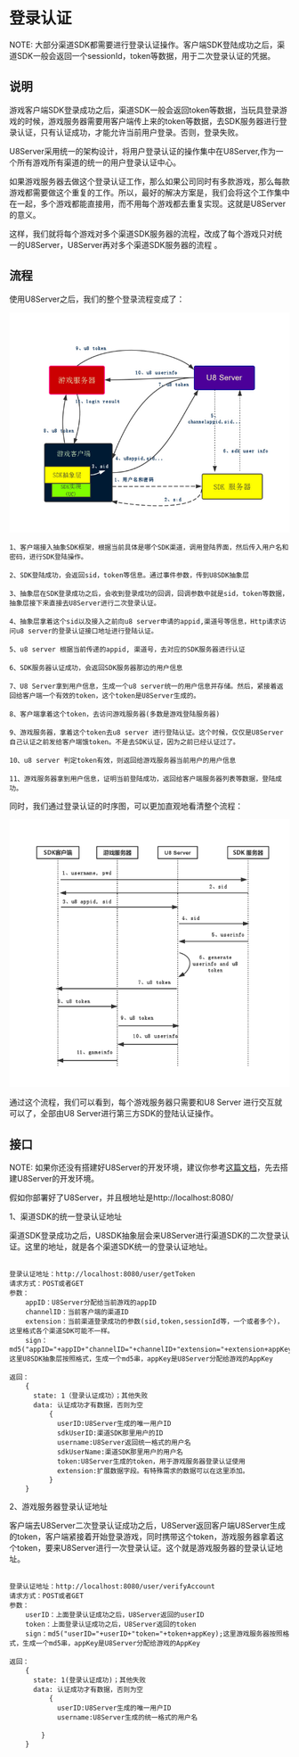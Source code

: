 登录认证
==========

NOTE: 大部分渠道SDK都需要进行登录认证操作。客户端SDK登陆成功之后，渠道SDK一般会返回一个sessionId，token等数据，用于二次登录认证的凭据。

说明
----------

游戏客户端SDK登录成功之后，渠道SDK一般会返回token等数据，当玩具登录游戏的时候，游戏服务器需要用客户端传上来的token等数据，去SDK服务器进行登录认证，只有认证成功，才能允许当前用户登录。否则，登录失败。

U8Server采用统一的架构设计，将用户登录认证的操作集中在U8Server,作为一个所有游戏所有渠道的统一的用户登录认证中心。

如果游戏服务器去做这个登录认证工作，那么如果公司同时有多款游戏，那么每款游戏都需要做这个重复的工作。所以，最好的解决方案是，我们会将这个工作集中在一起，多个游戏都能直接用，而不用每个游戏都去重复实现。这就是U8Server的意义。

这样，我们就将每个游戏对多个渠道SDK服务器的流程，改成了每个游戏只对统一的U8Server，U8Server再对多个渠道SDK服务器的流程 。

流程
----------

使用U8Server之后，我们的整个登录流程变成了：

![](images/login.jpg)

```
1、客户端接入抽象SDK框架，根据当前具体是哪个SDK渠道，调用登陆界面，然后传入用户名和密码，进行SDK登陆操作。

2、SDK登陆成功，会返回sid，token等信息。通过事件参数，传到U8SDK抽象层

3、抽象层在SDK登录成功之后，会收到登录成功的回调，回调参数中就是sid，token等数据，抽象层接下来直接去U8Server进行二次登录认证。

4、抽象层拿着这个sid以及接入之前向u8 server申请的appid,渠道号等信息，Http请求访问u8 server的登录认证接口地址进行登陆认证。

5、u8 server 根据当前传递的appid, 渠道号，去对应的SDK服务器进行认证

6、SDK服务器认证成功，会返回SDK服务器那边的用户信息

7、U8 Server拿到用户信息，生成一个u8 server统一的用户信息并存储。然后，紧接着返回给客户端一个有效的token，这个token是U8Server生成的。

8、客户端拿着这个token，去访问游戏服务器(多数是游戏登陆服务器)

9、游戏服务器，拿着这个token去u8 server 进行登陆认证。这个时候，仅仅是U8Server自己认证之前发给客户端饿token。不是去SDK认证，因为之前已经认证过了。

10、u8 server 判定token有效，则返回给游戏服务器当前用户的用户信息

11、游戏服务器拿到用户信息，证明当前登陆成功，返回给客户端服务器列表等数据，登陆成功。

```

同时，我们通过登录认证的时序图，可以更加直观地看清整个流程：

![](images/login2.png)

通过这个流程，我们可以看到，每个游戏服务器只需要和U8 Server 进行交互就可以了，全部由U8 Server进行第三方SDK的登陆认证操作。


接口
----------

NOTE: 如果你还没有搭建好U8Server的开发环境，建议你参考[这篇文档](u8server_setup.md)，先去搭建U8Server的开发环境。

假如你部署好了U8Server，并且根地址是http://localhost:8080/

1、渠道SDK的统一登录认证地址

渠道SDK登录成功之后，U8SDK抽象层会来U8Server进行渠道SDK的二次登录认证。这里的地址，就是各个渠道SDK统一的登录认证地址。

```

登录认证地址：http://localhost:8080/user/getToken
请求方式：POST或者GET
参数：
	appID：U8Server分配给当前游戏的appID
	channelID：当前客户端的渠道ID
	extension：当前渠道登录成功的参数(sid,token,sessionId等，一个或者多个)，这里格式各个渠道SDK可能不一样。
	sign：md5("appID="+appID+"channelID="+channelID+"extension="+extension+appKey);这里U8SDK抽象层按照格式，生成一个md5串，appKey是U8Server分配给游戏的AppKey

返回：
	{ 
	  state: 1（登录认证成功）；其他失败
	  data: 认证成功才有数据，否则为空
	  	  {
	  	  	userID:U8Server生成的唯一用户ID
	  	  	sdkUserID:渠道SDK那里用户的ID
	  	  	username:U8Server返回统一格式的用户名
	  	  	sdkUserName:渠道SDK那里用户的用户名
	  	  	token:U8Server生成的token，用于游戏服务器登录认证使用
	  	  	extension:扩展数据字段。有特殊需求的数据可以在这里添加。
	  	  }
	}
```

2、游戏服务器登录认证地址

客户端去U8Server二次登录认证成功之后，U8Server返回客户端U8Server生成的token，客户端紧接着开始登录游戏，同时携带这个token，游戏服务器拿着这个token，要来U8Server进行一次登录认证。这个就是游戏服务器的登录认证地址。

```

登录认证地址：http://localhost:8080/user/verifyAccount
请求方式：POST或者GET
参数：
	userID：上面登录认证成功之后，U8Server返回的userID
	token：上面登录认证成功之后，U8Server返回的token
	sign：md5("userID="+userID+"token="+token+appKey);这里游戏服务器按照格式，生成一个md5串，appKey是U8Server分配给游戏的AppKey

返回：
	{
	  state: 1(登录认证成功)；其他失败
	  data: 认证成功才有数据，否则为空
	      {
	      	userID:U8Server生成的唯一用户ID
	      	username:U8Server生成的统一格式的用户名

	  	}
	}

```










